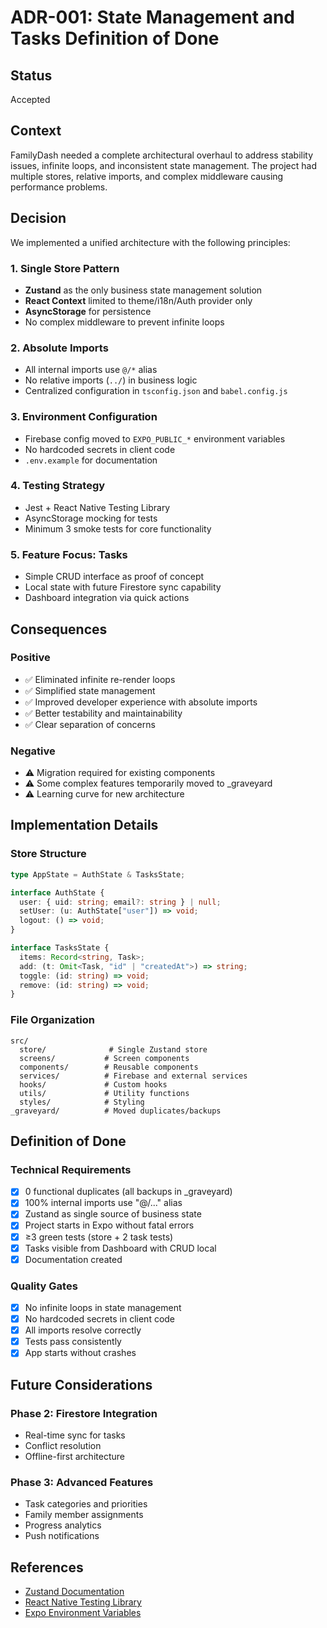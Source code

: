 # ADR-001: State Management and Tasks Definition of Done

## Status
Accepted

## Context
FamilyDash needed a complete architectural overhaul to address stability issues, infinite loops, and inconsistent state management. The project had multiple stores, relative imports, and complex middleware causing performance problems.

## Decision
We implemented a unified architecture with the following principles:

### 1. Single Store Pattern
- **Zustand** as the only business state management solution
- **React Context** limited to theme/i18n/Auth provider only
- **AsyncStorage** for persistence
- No complex middleware to prevent infinite loops

### 2. Absolute Imports
- All internal imports use `@/*` alias
- No relative imports (`../`) in business logic
- Centralized configuration in `tsconfig.json` and `babel.config.js`

### 3. Environment Configuration
- Firebase config moved to `EXPO_PUBLIC_*` environment variables
- No hardcoded secrets in client code
- `.env.example` for documentation

### 4. Testing Strategy
- Jest + React Native Testing Library
- AsyncStorage mocking for tests
- Minimum 3 smoke tests for core functionality

### 5. Feature Focus: Tasks
- Simple CRUD interface as proof of concept
- Local state with future Firestore sync capability
- Dashboard integration via quick actions

## Consequences

### Positive
- ✅ Eliminated infinite re-render loops
- ✅ Simplified state management
- ✅ Improved developer experience with absolute imports
- ✅ Better testability and maintainability
- ✅ Clear separation of concerns

### Negative
- ⚠️ Migration required for existing components
- ⚠️ Some complex features temporarily moved to _graveyard
- ⚠️ Learning curve for new architecture

## Implementation Details

### Store Structure
```typescript
type AppState = AuthState & TasksState;

interface AuthState {
  user: { uid: string; email?: string } | null;
  setUser: (u: AuthState["user"]) => void;
  logout: () => void;
}

interface TasksState {
  items: Record<string, Task>;
  add: (t: Omit<Task, "id" | "createdAt">) => string;
  toggle: (id: string) => void;
  remove: (id: string) => void;
}
```

### File Organization
```
src/
  store/              # Single Zustand store
  screens/           # Screen components
  components/        # Reusable components
  services/          # Firebase and external services
  hooks/             # Custom hooks
  utils/             # Utility functions
  styles/            # Styling
_graveyard/          # Moved duplicates/backups
```

## Definition of Done

### Technical Requirements
- [x] 0 functional duplicates (all backups in _graveyard)
- [x] 100% internal imports use "@/..." alias
- [x] Zustand as single source of business state
- [x] Project starts in Expo without fatal errors
- [x] ≥3 green tests (store + 2 task tests)
- [x] Tasks visible from Dashboard with CRUD local
- [x] Documentation created

### Quality Gates
- [x] No infinite loops in state management
- [x] No hardcoded secrets in client code
- [x] All imports resolve correctly
- [x] Tests pass consistently
- [x] App starts without crashes

## Future Considerations

### Phase 2: Firestore Integration
- Real-time sync for tasks
- Conflict resolution
- Offline-first architecture

### Phase 3: Advanced Features
- Task categories and priorities
- Family member assignments
- Progress analytics
- Push notifications

## References
- [Zustand Documentation](https://zustand-demo.pmnd.rs/)
- [React Native Testing Library](https://callstack.github.io/react-native-testing-library/)
- [Expo Environment Variables](https://docs.expo.dev/guides/environment-variables/)
